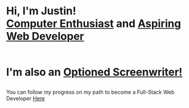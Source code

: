 <h1>Hi, I'm Justin! <br/><a href="https://medium.com/@jzaager">Computer Enthusiast</a> and <a href="https://github.com/jzaager">Aspiring Web Developer</a>

<br/>
<br/>
  
I'm also an <a href=https://www.hollywoodreporter.com/movies/movie-news/students-comedy-script-optioned-by-744947/>Optioned Screenwriter!</a></h1>

You can follow my progress on my path to become a Full-Stack Web Developer <a href="https://github.com/jzaager">Here</a>

